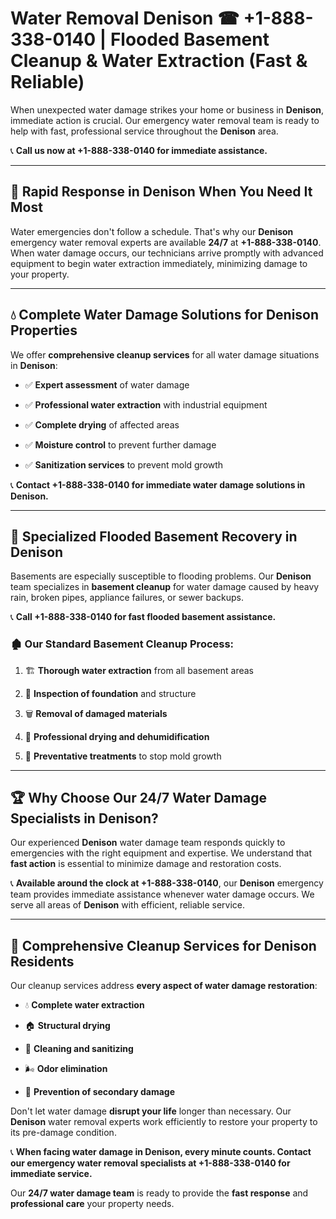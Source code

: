 # Water Removal Denison ☎ +1-888-338-0140 | Flooded Basement Cleanup & Water Extraction (Fast & Reliable)

When unexpected water damage strikes your home or business in **Denison**, immediate action is crucial. Our emergency water removal team is ready to help with fast, professional service throughout the **Denison** area. 

📞 **Call us now at +1-888-338-0140 for immediate assistance.**
---
## 🚀 Rapid Response in Denison When You Need It Most
Water emergencies don't follow a schedule. That's why our **Denison** emergency water removal experts are available **24/7** at **+1-888-338-0140**. When water damage occurs, our technicians arrive promptly with advanced equipment to begin water extraction immediately, minimizing damage to your property.
---
## 💧 Complete Water Damage Solutions for Denison Properties
We offer **comprehensive cleanup services** for all water damage situations in **Denison**:
- ✅ **Expert assessment** of water damage  
- ✅ **Professional water extraction** with industrial equipment  
- ✅ **Complete drying** of affected areas  
- ✅ **Moisture control** to prevent further damage  
- ✅ **Sanitization services** to prevent mold growth  
📞 **Contact +1-888-338-0140 for immediate water damage solutions in Denison.**
---
## 🌊 Specialized Flooded Basement Recovery in Denison
Basements are especially susceptible to flooding problems. Our **Denison** team specializes in **basement cleanup** for water damage caused by heavy rain, broken pipes, appliance failures, or sewer backups. 
📞 **Call +1-888-338-0140 for fast flooded basement assistance.**
### 🏚️ Our Standard Basement Cleanup Process:
1. 🏗️ **Thorough water extraction** from all basement areas  
2. 🔎 **Inspection of foundation** and structure  
3. 🗑️ **Removal of damaged materials**  
4. 💨 **Professional drying and dehumidification**  
5. 🚫 **Preventative treatments** to stop mold growth  
---
## 🏆 Why Choose Our 24/7 Water Damage Specialists in Denison?
Our experienced **Denison** water damage team responds quickly to emergencies with the right equipment and expertise. We understand that **fast action** is essential to minimize damage and restoration costs.
📞 **Available around the clock at +1-888-338-0140**, our **Denison** emergency team provides immediate assistance whenever water damage occurs. We serve all areas of **Denison** with efficient, reliable service.
---
## 🧹 Comprehensive Cleanup Services for Denison Residents
Our cleanup services address **every aspect of water damage restoration**:
- 💧 **Complete water extraction**  
- 🏠 **Structural drying**  
- 🧼 **Cleaning and sanitizing**  
- 🌬️ **Odor elimination**  
- 🚫 **Prevention of secondary damage**  
Don't let water damage **disrupt your life** longer than necessary. Our **Denison** water removal experts work efficiently to restore your property to its pre-damage condition.
📞 **When facing water damage in Denison, every minute counts. Contact our emergency water removal specialists at +1-888-338-0140 for immediate service.**
Our **24/7 water damage team** is ready to provide the **fast response** and **professional care** your property needs.
